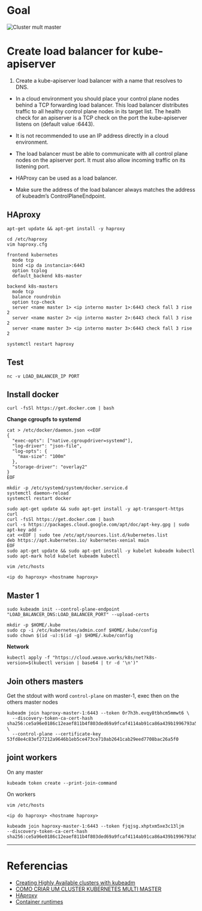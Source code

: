 # Goal

![Cluster mult master](https://d33wubrfki0l68.cloudfront.net/d1411cded83856552f37911eb4522d9887ca4e83/b94b2/images/kubeadm/kubeadm-ha-topology-stacked-etcd.svg)

# Create load balancer for kube-apiserver

1. Create a kube-apiserver load balancer with a name that resolves to DNS.

  * In a cloud environment you should place your control plane nodes behind a TCP forwarding load balancer. This load balancer distributes traffic to all healthy control plane nodes in its target list. The health check for an apiserver is a TCP check on the port the kube-apiserver listens on (default value :6443).

  * It is not recommended to use an IP address directly in a cloud environment.

  * The load balancer must be able to communicate with all control plane nodes on the apiserver port. It must also allow incoming traffic on its listening port.

  * HAProxy can be used as a load balancer.

  * Make sure the address of the load balancer always matches the address of kubeadm’s ControlPlaneEndpoint.



## HAproxy

```
apt-get update && apt-get install -y haproxy
```

```
cd /etc/haproxy
vim haproxy.cfg
```

```
frontend kubernetes
  mode tcp
  bind <ip da instancia>:6443
  option tcplog
  default_backend k8s-master

backend k8s-masters
  mode tcp
  balance roundrobin
  option tcp-check
  server <name master 1> <ip interno master 1>:6443 check fall 3 rise 2
  server <name master 2> <ip interno master 2>:6443 check fall 3 rise 2
  server <name master 3> <ip interno master 3>:6443 check fall 3 rise 2
```

```
systemctl restart haproxy
```
## Test

```
nc -v LOAD_BALANCER_IP PORT
```

## Install docker



```
curl -fsSl https://get.docker.com | bash
```

__Change cgroupfs to systemd__

```
cat > /etc/docker/daemon.json <<EOF
{
  "exec-opts": ["native.cgroupdriver=systemd"],
  "log-driver": "json-file",
  "log-opts": {
    "max-size": "100m"
  },
  "storage-driver": "overlay2"
}
EOF

mkdir -p /etc/systemd/system/docker.service.d
systemctl daemon-reload
systemctl restart docker
```


```
sudo apt-get update && sudo apt-get install -y apt-transport-https curl
curl -fsSl https://get.docker.com | bash
curl -s https://packages.cloud.google.com/apt/doc/apt-key.gpg | sudo apt-key add -
cat <<EOF | sudo tee /etc/apt/sources.list.d/kubernetes.list
deb https://apt.kubernetes.io/ kubernetes-xenial main
EOF
sudo apt-get update && sudo apt-get install -y kubelet kubeadm kubectl
sudo apt-mark hold kubelet kubeadm kubectl
```

```
vim /etc/hosts

<ip do haproxy> <hostname haproxy>
```

## Master 1

```
sudo kubeadm init --control-plane-endpoint "LOAD_BALANCER_DNS:LOAD_BALANCER_PORT" --upload-certs
```

```
mkdir -p $HOME/.kube
sudo cp -i /etc/kubernetes/admin.conf $HOME/.kube/config
sudo chown $(id -u):$(id -g) $HOME/.kube/config
```

**Network**
```
kubectl apply -f "https://cloud.weave.works/k8s/net?k8s-version=$(kubectl version | base64 | tr -d '\n')"
```

## Join others masters

Get the stdout with word `control-plane` on master-1, exec then on the others master nodes

```
kubeadm join haproxy-master-1:6443 --token 0r7h3h.evqy8tbhcm5mmwt6 \
  --discovery-token-ca-cert-hash sha256:ce5a96e0186c12eaef811b4f803ded69a9fcaf4114ab91ca86a439b1996793a5 \
  --control-plane --certificate-key 53fd8e4c83ef27212a9646b1eb5ce473ce710ab2641cab29eed7708bac26a5f0
```

## joint workers

On any master

```
kubeadm token create --print-join-command
```

On workers

```
vim /etc/hosts

<ip do haproxy> <hostname haproxy>
```

```
kubeadm join haproxy-master-1:6443 --token fjqjsg.xhptxm5xe3c13ljm     --discovery-token-ca-cert-hash sha256:ce5a96e0186c12eaef811b4f803ded69a9fcaf4114ab91ca86a439b1996793a5
```

---

# Referencias

- [Creating Highly Available clusters with kubeadm](https://kubernetes.io/docs/setup/production-environment/tools/kubeadm/high-availability/)
- [COMO CRIAR UM CLUSTER KUBERNETES MULTI MASTER](https://www.youtube.com/watch?v=-W8b4d8lTNY)
- [HAproxy](http://www.haproxy.org/#docs)
- [Container runtimes](https://kubernetes.io/docs/setup/production-environment/container-runtimes/)
